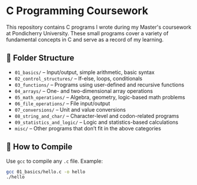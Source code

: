 # C Programming Coursework

This repository contains C programs I wrote during my Master's coursework at Pondicherry University. These small programs cover a variety of fundamental concepts in C and serve as a record of my learning.

## 📁 Folder Structure

- `01_basics/` – Input/output, simple arithmetic, basic syntax
- `02_control_structures/` – If-else, loops, conditionals
- `03_functions/` – Programs using user-defined and recursive functions
- `04_arrays/` – One- and two-dimensional array operations
- `05_math_operations/` – Algebra, geometry, logic-based math problems
- `06_file_operations/` – File input/output
- `07_conversions/` – Unit and value conversions
- `08_string_and_char/` – Character-level and codon-related programs
- `09_statistics_and_logic/` – Logic and statistics-based calculations
- `misc/` – Other programs that don’t fit in the above categories

## 🔧 How to Compile

Use `gcc` to compile any `.c` file. Example:
```bash
gcc 01_basics/hello.c -o hello
./hello
